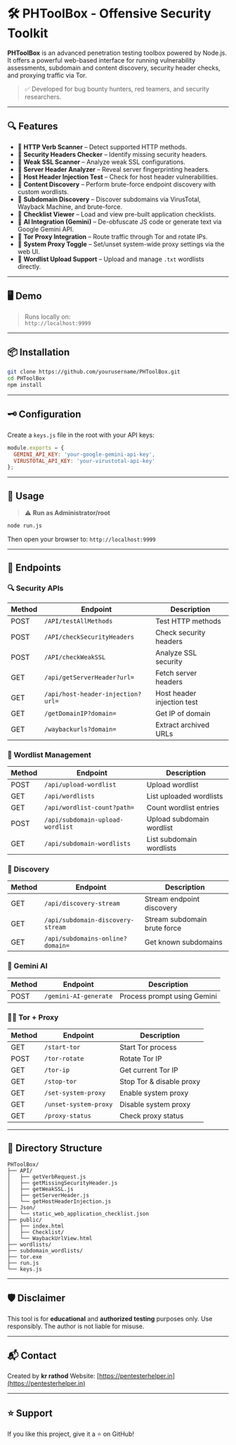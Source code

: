 # 🛠️ PHToolBox - Offensive Security Toolkit

**PHToolBox** is an advanced penetration testing toolbox powered by Node.js. It offers a powerful web-based interface for running vulnerability assessments, subdomain and content discovery, security header checks, and proxying traffic via Tor.

> ✅ Developed for bug bounty hunters, red teamers, and security researchers.

---

## 🔍 Features

- 🔸 **HTTP Verb Scanner** – Detect supported HTTP methods.
- 🔸 **Security Headers Checker** – Identify missing security headers.
- 🔸 **Weak SSL Scanner** – Analyze weak SSL configurations.
- 🔸 **Server Header Analyzer** – Reveal server fingerprinting headers.
- 🔸 **Host Header Injection Test** – Check for host header vulnerabilities.
- 🔸 **Content Discovery** – Perform brute-force endpoint discovery with custom wordlists.
- 🔸 **Subdomain Discovery** – Discover subdomains via VirusTotal, Wayback Machine, and brute-force.
- 🔸 **Checklist Viewer** – Load and view pre-built application checklists.
- 🔸 **AI Integration (Gemini)** – De-obfuscate JS code or generate text via Google Gemini API.
- 🔸 **Tor Proxy Integration** – Route traffic through Tor and rotate IPs.
- 🔸 **System Proxy Toggle** – Set/unset system-wide proxy settings via the web UI.
- 🔸 **Wordlist Upload Support** – Upload and manage `.txt` wordlists directly.

---

## 🖥️ Demo

> Runs locally on:  
`http://localhost:9999`

---

## 📦 Installation

```bash
git clone https://github.com/yourusername/PHToolBox.git
cd PHToolBox
npm install
````

---

## 🗝️ Configuration

Create a `keys.js` file in the root with your API keys:

```js
module.exports = {
  GEMINI_API_KEY: 'your-google-gemini-api-key',
  VIRUSTOTAL_API_KEY: 'your-virustotal-api-key'
};
```

---

## 🚀 Usage

> ⚠️ **Run as Administrator/root**

```bash
node run.js
```

Then open your browser to:
`http://localhost:9999`

---

## 🔐 Endpoints

### 🔍 Security APIs

| Method | Endpoint                          | Description                |
| ------ | --------------------------------- | -------------------------- |
| POST   | `/API/testAllMethods`             | Test HTTP methods          |
| POST   | `/API/checkSecurityHeaders`       | Check security headers     |
| POST   | `/API/checkWeakSSL`               | Analyze SSL security       |
| GET    | `/api/getServerHeader?url=`       | Fetch server headers       |
| GET    | `/api/host-header-injection?url=` | Host header injection test |
| GET    | `/getDomainIP?domain=`            | Get IP of domain           |
| GET    | `/waybackurls?domain=`            | Extract archived URLs      |

### 📂 Wordlist Management

| Method | Endpoint                         | Description               |
| ------ | -------------------------------- | ------------------------- |
| POST   | `/api/upload-wordlist`           | Upload wordlist           |
| GET    | `/api/wordlists`                 | List uploaded wordlists   |
| GET    | `/api/wordlist-count?path=`      | Count wordlist entries    |
| POST   | `/api/subdomain-upload-wordlist` | Upload subdomain wordlist |
| GET    | `/api/subdomain-wordlists`       | List subdomain wordlists  |

### 🔎 Discovery

| Method | Endpoint                          | Description                  |
| ------ | --------------------------------- | ---------------------------- |
| GET    | `/api/discovery-stream`           | Stream endpoint discovery    |
| GET    | `/api/subdomain-discovery-stream` | Stream subdomain brute force |
| GET    | `/api/subdomains-online?domain=`  | Get known subdomains         |

### 🤖 Gemini AI

| Method | Endpoint              | Description                 |
| ------ | --------------------- | --------------------------- |
| POST   | `/gemini-AI-generate` | Process prompt using Gemini |

### 🕵️‍♂️ Tor + Proxy

| Method | Endpoint              | Description              |
| ------ | --------------------- | ------------------------ |
| GET    | `/start-tor`          | Start Tor process        |
| POST   | `/tor-rotate`         | Rotate Tor IP            |
| GET    | `/tor-ip`             | Get current Tor IP       |
| GET    | `/stop-tor`           | Stop Tor & disable proxy |
| GET    | `/set-system-proxy`   | Enable system proxy      |
| GET    | `/unset-system-proxy` | Disable system proxy     |
| GET    | `/proxy-status`       | Check proxy status       |

---

## 📁 Directory Structure

```
PHToolBox/
├── API/
│   ├── getVerbRequest.js
│   ├── getMissingSecurityHeader.js
│   ├── getWeakSSL.js
│   ├── getServerHeader.js
│   └── getHostHeaderInjection.js
├── Json/
│   └── static_web_application_checklist.json
├── public/
│   ├── index.html
│   ├── Checklist/
│   └── WaybackUrlView.html
├── wordlists/
├── subdomain_wordlists/
├── tor.exe
├── run.js
└── keys.js
```

---


## 🛡️ Disclaimer

This tool is for **educational** and **authorized testing** purposes only. Use responsibly. The author is not liable for misuse.

---

## 📬 Contact

Created by **kr rathod**
Website: [https://pentesterhelper.in](https://pentesterhelper.in)

---

## ⭐ Support

If you like this project, give it a ⭐ on GitHub!

```
